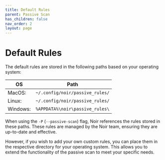 ```yaml
---
title: Default Rules
parent: Passive Scan
has_children: false
nav_order: 2
layout: page
---
```


# Default Rules

The default rules are stored in the following paths based on your operating system:

| OS | Path |
|---|---|
| MacOS: | `~/.config/noir/passive_rules/` |
| Linux: | `~/.config/noir/passive_rules/` |
| Windows: | `%APPDATA%\noir\passive_rules\` |

When using the `-P` (`--passive-scan`) flag, Noir references the rules stored in these paths. These rules are managed by the Noir team, ensuring they are up-to-date and effective.

However, if you wish to add your own custom rules, you can place them in the respective directory for your operating system. This allows you to extend the functionality of the passive scan to meet your specific needs.